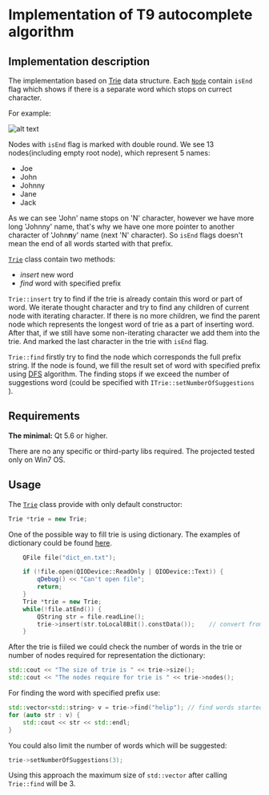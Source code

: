 # Implementation of T9 autocomplete algorithm

## Implementation description
The implementation based on [Trie](https://en.wikipedia.org/wiki/Trie) data structure. 
Each [`Node`](https://github.com/aldonin/T9_spelling/blob/master/src/node.h) contain `isEnd` flag which shows if there is a separate word which stops on currect character.

For example: 

![alt text](https://github.com/aldonin/T9_spelling/blob/master/img/trie.png "Trie example")

Nodes with `isEnd` flag is marked with double round. We see 13 nodes(including empty root node), which represent 5 names:
 - Joe
 - John
 - Johnny
 - Jane
 - Jack

As we can see 'John' name stops on 'N' character, however we have more long 'Johnny' name, that's why we have one more pointer to another character of 'John**n**y' name (next 'N' character). So `isEnd` flags doesn't mean the end of all words started with that prefix.

[`Trie`](https://github.com/aldonin/T9_spelling/blob/master/src/trie.h) class contain two methods:
 - *insert* new word
 - *find* word with specified prefix


`Trie::insert` try to find if the trie is already contain this word or part of word. We iterate thought character and try to find any children of current node with iterating character. If there is no more children, we find the parent node which represents the longest word of trie as a part of inserting word. After that, if we still have some non-iterating character we add them into the trie. And marked the last character in the trie with `isEnd` flag.

`Trie::find` firstly try to find the node which corresponds the full prefix string. If the node is found, we fill the result set of word with specified prefix using [DFS](https://en.wikipedia.org/wiki/Depth-first_search) algorithm. The finding stops if we exceed the number of suggestions word (could be specified with `ITrie::setNumberOfSuggestions` ).

## Requirements
**The minimal:** Qt 5.6 or higher.

There are no any specific or third-party libs required. The projected tested only on Win7 OS.

## Usage
The [`Trie`](https://github.com/aldonin/T9_spelling/blob/master/src/trie.h) class provide with only default constructor:
```c++
Trie *trie = new Trie;
```

One of the possible way to fill trie is using dictionary. The examples of dictionary could be found [here](https://github.com/aldonin/T9_spelling/tree/master/dictionaries).
```c++
    QFile file("dict_en.txt");

    if (!file.open(QIODevice::ReadOnly | QIODevice::Text)) {
        qDebug() << "Can't open file";
        return;
    }
    Trie *trie = new Trie;
    while(!file.atEnd()) {
        QString str = file.readLine();
        trie->insert(str.toLocal8Bit().constData());    // convert from to QString to std::string
    }
```

After the trie is fiiled we could check the number of words in the trie or number of nodes required for representation the dictionary:
```c++
std::cout << "The size of trie is " << trie->size();
std::cout << "The nodes require for trie is " << trie->nodes();
```

For finding the word with specified prefix use:
```c++
std::vector<std::string> v = trie->find("helip"); // find words started with 'helip'
for (auto str : v) {
    std::cout << str << std::endl;
}
```
You could also limit the number of words which will be suggested:
```c++
trie->setNumberOfSuggestions(3);
```
Using this approach the maximum size of `std::vector` after calling `Trie::find` will be 3.

